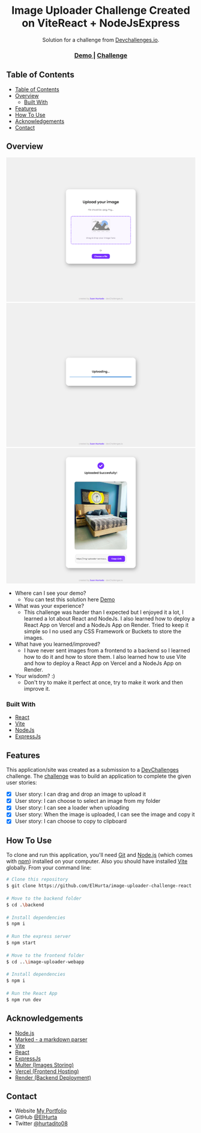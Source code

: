 <h1 align="center">Image Uploader Challenge Created on ViteReact + NodeJsExpress</h1>

<div align="center">
   Solution for a challenge from  <a href="http://devchallenges.io" target="_blank">Devchallenges.io</a>.
</div>

<div align="center">
  <h3>
    <a href="https://image-uploader-challenge-react-elhurta.vercel.app/">
      Demo
    </a>
    <span> | </span>
    <a href="https://devchallenges.io/challenges/O2iGT9yBd6xZBrOcVirx">
      Challenge
    </a>
  </h3>
</div>

<!-- TABLE OF CONTENTS -->

## Table of Contents

- [Table of Contents](#table-of-contents)
- [Overview](#overview)
  - [Built With](#built-with)
- [Features](#features)
- [How To Use](#how-to-use)
- [Acknowledgements](#acknowledgements)
- [Contact](#contact)

<!-- OVERVIEW -->

## Overview

![screenshot](https://github.com/ElHurta/image-uploader-challenge-react/blob/main/assets/image-uploader-challenge-react-elhurta.vercel.app_.png?raw=true)
![screenshot](https://github.com/ElHurta/image-uploader-challenge-react/blob/main/assets/image-uploader-challenge-react-elhurta.vercel.app_%20(1).png?raw=true)
![screenshot](https://github.com/ElHurta/image-uploader-challenge-react/blob/main/assets/image-uploader-challenge-react-elhurta.vercel.app_%20(2).png?raw=true)

- Where can I see your demo?
  - You can test this solution here [Demo](https://image-uploader-challenge-react-elhurta.vercel.app/)
- What was your experience?
  - This challenge was harder than I expected but I enjoyed it a lot, I learned a lot about React and NodeJs. I also learned how to deploy a React App on Vercel and a NodeJs App on Render. Tried to keep it simple so I no used any CSS Framework or Buckets to store the images.
- What have you learned/improved?
  - I have never sent images from a frontend to a backend so I learned how to do it and how to store them. I also learned how to use Vite and how to deploy a React App on Vercel and a NodeJs App on Render.
- Your wisdom? :)
  - Don't try to make it perfect at once, try to make it work and then improve it.

### Built With

- [React](https://reactjs.org/)
- [Vite](https://vitejs.dev/)
- [NodeJs](https://nodejs.org/en)
- [ExpressJs](http://expressjs.com/)

## Features

This application/site was created as a submission to a [DevChallenges](https://devchallenges.io/challenges) challenge. The [challenge](https://devchallenges.io/challenges/O2iGT9yBd6xZBrOcVirx) was to build an application to complete the given user stories:

- [x] User story: I can drag and drop an image to upload it
- [x] User story: I can choose to select an image from my folder
- [x] User story: I can see a loader when uploading
- [x] User story: When the image is uploaded, I can see the image and copy it
- [x] User story: I can choose to copy to clipboard

## How To Use

To clone and run this application, you'll need [Git](https://git-scm.com) and [Node.js](https://nodejs.org/en/download/) (which comes with [npm](http://npmjs.com)) installed on your computer. Also you should have installed [Vite](https://vitejs.dev/) globally. From your command line:

```bash
# Clone this repository
$ git clone https://github.com/ElHurta/image-uploader-challenge-react

# Move to the backend folder
$ cd .\backend

# Install dependencies
$ npm i

# Run the express server
$ npm start

# Move to the frontend folder
$ cd ..\image-uploader-webapp

# Install dependencies
$ npm i

# Run the React App
$ npm run dev
```

## Acknowledgements

<!-- This section should list any articles or add-ons/plugins that helps you to complete the project. This is optional but it will help you in the future. For example -->

- [Node.js](https://nodejs.org/)
- [Marked - a markdown parser](https://github.com/chjj/marked)
- [Vite](https://vitejs.dev/)
- [React](https://reactjs.org/)
- [ExpressJs](http://expressjs.com/)
- [Multer (Images Storing)](https://www.npmjs.com/package/multer)
- [Vercel (Frontend Hosting)](https://vercel.com/)
- [Render (Backend Deployment)](https://render.com/)
## Contact

- Website [My Portfolio]([https://{your-web-site-link}](https://juan-hurtado-portfolio.netlify.app/))
- GitHub [@ElHurta](https://github.com/ElHurta)
- Twitter [@hurtadito08](https://twitter.com/hurtadito08)
